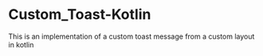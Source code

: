 # Custom_Toast-Kotlin
This is an implementation of a custom toast message from a custom layout in kotlin
